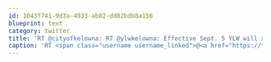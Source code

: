 ```yaml
---
id: 1043f741-9d3a-4933-ab82-dd82bdb8a156
blueprint: text
category: twitter
title: 'RT @cityofkelowna: RT @ylwkelowna: Effective Sept. 5 YLW will see its Transit bus stop moved to the front of the terminal - nice &amp; conve ...'
caption: 'RT <span class="username username_linked">@<a href="https://twitter.com/cityofkelowna" title="City of Kelowna">cityofkelowna</a></span>: RT <span class="username username_linked">@<a href="https://twitter.com/ylwkelowna" title="Kelowna International Airport">ylwkelowna</a></span>: Effective Sept. 5 YLW will see its Transit bus stop moved to the front of the terminal - nice &amp; conve ...'
---
```


